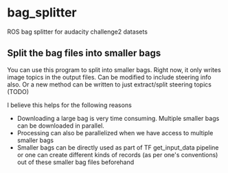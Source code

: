 # bag_splitter
ROS bag splitter for audacity challenge2 datasets

## Split the bag files into smaller bags
You can use this program to split into smaller bags. Right now, it only writes image topics in the output files. Can be modified to include steering info also. Or a new method can be written to just extract/split steering topics (TODO)

I believe this helps for the following reasons
* Downloading a large bag is very time consuming. Multiple smaller bags can be downloaded in parallel.
* Processing can also be parallelized when we have access to multiple smaller bags
* Smaller bags can be directly used as part of TF get_input_data pipeline or one can create different kinds of records (as per one's conventions) out of these smaller bag files beforehand



